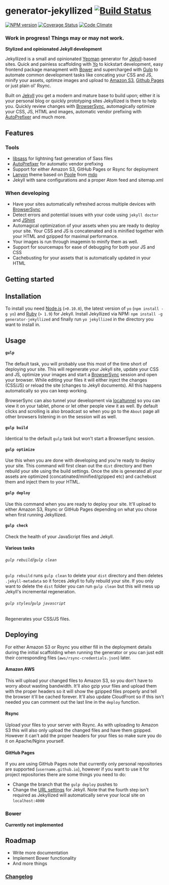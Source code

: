 # generator-jekyllized [![Build Status](https://travis-ci.org/sondr3/generator-jekyllized.png?branch=master)](https://travis-ci.org/sondr3/generator-jekyllized)

[![NPM version](https://badge.fury.io/js/generator-jekyllized.png)](http://badge.fury.io/js/generator-jekyllized) [![Coverage Status](https://coveralls.io/repos/sondr3/generator-jekyllized/badge.png)](https://coveralls.io/r/sondr3/generator-jekyllized) [![Code Climate](https://codeclimate.com/github/sondr3/generator-jekyllized/badges/gpa.svg)](https://codeclimate.com/github/sondr3/generator-jekyllized)

### Work in progress! Things may or may not work.

**Stylized and opinionated Jekyll development**

Jekyllized is a small and opinionated [Yeoman][yeoman] generator for
[Jekyll][jekyll]-based sites. Quick and painless scaffolding with [Yo][yo] to
kickstart development, easy frontend package managment with [Bower][bower] and
supercharged with [Gulp][gulp] to automate common development tasks like
concating your CSS and JS, minify your assets, optimze images and upload to
[Amazon S3][aws], [Github Pages][ghpages] or just plain ol' Rsync.

Built on [Jekyll][jekyll] you get a modern and mature base to build upon; either
it is your personal blog or quickly prototyping sites Jekyllized is there to
help you. Quickly review changes with [BrowserSync][browsersync], automagically
optimize your CSS, JS, HTML and images, automatic vendor prefixing with
[AutoPrefixer][autoprefixer] and much more.

## Features

### Tools

* [libsass][libsass] for lightning fast generation of Sass files
* [AutoPrefixer][autoprefixer] for automatic vendor prefixing
* Support for either Amazon S3, GitHub Pages or Rsync for deployment
* [Lanyon][lanyon] theme based on [Poole][poole] from [mdo][mdo]
* Jekyll with sane configurations and a proper Atom feed and sitemap.xml

### When developing

* Have your sites automatically refreshed across multiple devices with
  [BrowserSync](browsersync)
* Detect errors and potential issues with your code using `jekyll doctor` and
  [JShint][jshint]
* Automagical optimization of your assets when you are ready to deploy your
  site. Your CSS and JS is concatenated and is minified together with your HTML
  and gzipped for maximal performance.
* Your images is run through imagemin to minify them as well.
* Support for sourcemaps for ease of debugging for both your JS and CSS
* Cachebusting for your assets that is automatically updated in your HTML

## Getting started

## Installation

To install you need [Node.js][nodejs] (`>0.10.0`), the latest version of `yo`
(`npm install -g yo`) and [Ruby][rubylang] (`> 1.9`) for Jekyll. Install
Jekyllized via NPM: `npm install -g generator-jekyllized` and finally run `yo
jekyllized` in the directory you want to install in.

## Usage

#### `gulp`

The default task, you will probably use this most of the time short of deploying
your site. This will regenerate your Jekyll site, update your CSS and JS,
optimize your images and start a [BrowserSync][browsersync] session and open
your browser. While editing your files it will either inject the changes
(CSS/JS) or reload the site (changes to Jekyll documents). All this happens
automatically so you can keep working.

BrowserSync can also tunnel your
development via [localtunnel][localtunnel] so you can view it on your tablet,
phone or let other people view it as well. By default clicks and scrolling is
also broadcast so when you go to the `About` page all other browsers listening
in on the session will as well.

#### `gulp build`

Identical to the default `gulp` task but won't start a BrowserSync session.

#### `gulp optimize`

Use this when you are done with developing and you're ready to deploy your site.
This command will first clean out the `dist` directory and then rebuild your
site using the build settings. Once the site is generated all your assets are
optimized (concatinated/minified/gzipped etc) and cachebust them and inject them
to your HTML.

#### `gulp deploy`

Use this command when you are ready to deploy your site. It'll upload to either
Amazon S3, Rsync or GitHub Pages depending on what you chose when first running
Jekyllized.

#### `gulp check`

Check the health of your JavaScript files and Jekyll.

#### Various tasks

###### `gulp rebuild`/`gulp clean`
`gulp rebuild` runs `gulp clean` to delete your `dist` directory and then
deletes `.jekyll-metadata` so it forces Jekyll to fully rebuild your site. If
you only want to delete the `dist` folder you can run `gulp clean` but this will
mess up Jekyll's incremental regeneration.

###### `gulp styles`/`gulp javascript`
Regenerates your CSS/JS files.

## Deploying
For either Amazon S3 or Rsync you either fill in the deployment details during
the initial scaffolding when running the generator or you can just edit their
corresponding files (`aws/rsync-credentials.json`) later.

#### Amazon AWS
This will upload your changed files to Amazon S3, so you don't have to worry
about wasting bandwidth. It'll also gzip your files and upload them with the
proper headers so it will show the gzipped files properly and tell the browser
it'll be cached forever. It'll also update CloudFront so if this isn't needed
you can comment out the last line in the `deploy` function.

#### Rsync
Upload your files to your server with Rsync. As with uploading to Amazon S3 this
will also only upload the changed files and have them gzipped. However it can't
add the proper headers for your files so make sure you do it on Apache/Nginx
yourself.

#### GitHub Pages
If you are using GitHub Pages note that currently only personal repositories are
supported (`username.github.io`), however if you want to use it for project
repositories there are some things you need to do:

* Change the branch that the `gulp deploy` pushes to
* Change the [URL settings][jekyll-pages] for Jekyll. Note that the fourth step
  isn't required as Jekyllized will automatically serve your local site on
  `localhost:4000`

### Bower

**Currently not implemented**

## Roadmap

* Write more documentation
* Implement Bower functionality
* And more things

### [Changelog][changelog]

[jekyll]: https://jekyllrb.com
[yeoman]: http://yeoman.io
[yo]: https://github.com/yeoman/yo
[bower]: http://bower.io/
[gulp]: http://gulpjs.com/
[aws]: http://aws.amazon.com/s3/
[ghpages]: https://pages.github.com/
[libsass]: https://github.com/hcatlin/libsass
[autoprefixer]: https://github.com/ai/autoprefixer
[poole]: https://github.com/poole
[lanyon]: https://github.com/poole/lanyon
[mdo]: https://github.com/mdo
[jshint]: http://www.jshint.com/
[nodejs]: http://nodejs.org/
[rubylang]: http://www.ruby-lang.org/
[localtunnel]: http://localtunnel.me/
[gulpfile]: https://github.com/sondr3/generator-jekyllized/blob/master/app/templates/gulpfile.js
[changelog]: https://github.com/sondr3/generator-jekyllized/blob/master/CHANGELOG.md
[browsersync]: https://github.com/shakyShane/browser-sync
[jekyll-pages]: http://jekyllrb.com/docs/github-pages/
